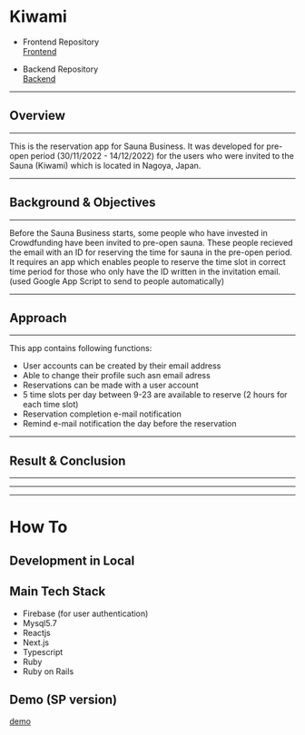 # Kiwami

- Frontend Repository  
[Frontend](https://github.com/Sauna-Kiwami/kiwami-frontend/tree/main)  

- Backend Repository  
[Backend](https://github.com/Sauna-Kiwami/kiwami-backend/tree/development)


- - -
## Overview
- - -
This is the reservation app for Sauna Business. It was developed for pre-open period (30/11/2022 - 14/12/2022) for the users who were invited to the Sauna (Kiwami) which is located in Nagoya, Japan.


- - -
## Background & Objectives
- - - 
Before the Sauna Business starts, some people who have invested in Crowdfunding have been invited to pre-open sauna. These people recieved the email with an ID for reserving the time for sauna in the pre-open period.
It requires an app which enables people to reserve the time slot in correct time period for those who only have the ID written in the invitation email. (used Google App Script to send to people automatically)


- - - 
## Approach
- - -
This app contains following functions:
- User accounts can be created by their email address
- Able to change their profile such asn email adress
- Reservations can be made with a user account
- 5 time slots per day between 9-23 are available to reserve (2 hours for each time slot)
- Reservation completion e-mail notification
- Remind e-mail notification the day before the reservation



- - - 
## Result & Conclusion
- - -


- - - 
- - - 

# How To


## Development in Local

## Main Tech Stack
- Firebase (for user authentication)
- Mysql5.7
- Reactjs
- Next.js
- Typescript
- Ruby
- Ruby on Rails


## Demo (SP version)
[demo](https://drive.google.com/file/d/1Om5dcyb7CAjAPm03jB-MlNz_VycCS_IK/view?usp=sharing)
